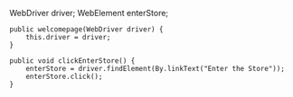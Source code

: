  WebDriver driver;
    WebElement enterStore;

    public welcomepage(WebDriver driver) {
        this.driver = driver;
    }

    public void clickEnterStore() {
        enterStore = driver.findElement(By.linkText("Enter the Store"));
        enterStore.click();
    }
